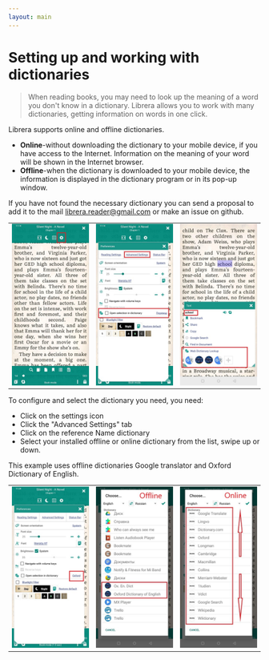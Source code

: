 ```yaml
---
layout: main
---
```


# Setting up and working with dictionaries

> When reading books, you may need to look up the meaning of a word you don't know in a dictionary. Librera allows you to work with many dictionaries, getting information on words in one click.

Librera supports online and offline dictionaries.

* **Online**-without downloading the dictionary to your mobile device, if you have access to the Internet. Information on the meaning of your word will be shown in the Internet browser.
* **Offline**-when the dictionary is downloaded to your mobile device, the information is displayed in the dictionary program or in its pop-up window.

If you have not found the necessary dictionary you can send a proposal to add it to the mail librera.reader@gmail.com or make an issue on github.

||||
|-|-|-|
|![](1.jpg)|![](2.jpg)|![](3.jpg)|


To configure and select the dictionary you need, you need:
* Click on the settings icon
* Click the "Advanced Settings" tab 
* Click on the reference Name dictionary
* Select your installed offline or online dictionary from the list, swipe up or down. 

This example uses offline dictionaries Google translator and Oxford Dictionary of English.

||||
|-|-|-|
|![](4.jpg)|![](55.jpg)|![](66.jpg)|
